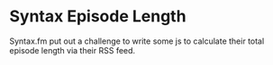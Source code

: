 # Syntax Episode Length
Syntax.fm put out a challenge to write some js to calculate their total episode length via their RSS feed.
